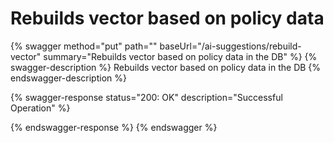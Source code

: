 # Rebuilds vector based on policy data

{% swagger method="put" path="" baseUrl="/ai-suggestions/rebuild-vector" summary="Rebuilds vector based on policy data in the DB" %}
{% swagger-description %}
Rebuilds vector based on policy data in the DB
{% endswagger-description %}

{% swagger-response status="200: OK" description="Successful Operation" %}

{% endswagger-response %}
{% endswagger %}
